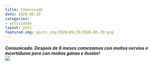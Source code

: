 ```yaml
---
title: Comunicado
date: 2020-05-29
categories:
- actividade
layout: post
featured-img: posts_img/2020/05/29/2020-05-29.png
---
```

 <h5 class="center header text_h2">
Comunicado.
 <!--more-->
Despois de 6 meses comezamos con moitos nervios e incertidume pero con moitas ganas e ilusión!

<div class="row">
    <div class="col s12 m12">
		<img class="responsive-img" src="{{ site.baseurl }}/posts_img/2020/09/1/2020-09-1.png">
	</div>
</div>
 